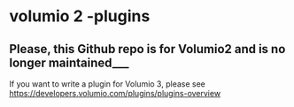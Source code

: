 # volumio 2 -plugins #
## Please, this Github repo is for Volumio2 and is no longer maintained___
If you want to write a plugin for Volumio 3, please see https://developers.volumio.com/plugins/plugins-overview
